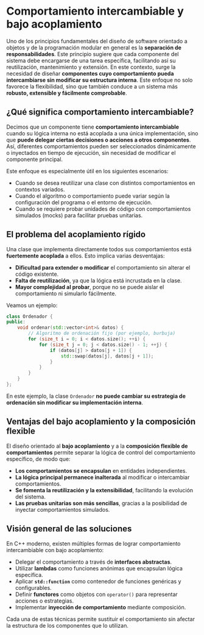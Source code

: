 # Comportamiento intercambiable y bajo acoplamiento

Uno de los principios fundamentales del diseño de software orientado a objetos y de la programación modular en general es la **separación de responsabilidades**. Este principio sugiere que cada componente del sistema debe encargarse de una tarea específica, facilitando así su reutilización, mantenimiento y extensión. En este contexto, surge la necesidad de diseñar **componentes cuyo comportamiento pueda intercambiarse sin modificar su estructura interna**. Este enfoque no solo favorece la flexibilidad, sino que también conduce a un sistema más **robusto, extensible y fácilmente comprobable**.

## ¿Qué significa comportamiento intercambiable?

Decimos que un componente tiene **comportamiento intercambiable** cuando su lógica interna no está acoplada a una única implementación, sino que **puede delegar ciertas decisiones o acciones a otros componentes**. Así, diferentes comportamientos pueden ser seleccionados dinámicamente o inyectados en tiempo de ejecución, sin necesidad de modificar el componente principal.

Este enfoque es especialmente útil en los siguientes escenarios:

* Cuando se desea reutilizar una clase con distintos comportamientos en contextos variados.
* Cuando el algoritmo o comportamiento puede variar según la configuración del programa o el entorno de ejecución.
* Cuando se requiere probar unidades de código con comportamientos simulados (mocks) para facilitar pruebas unitarias.

## El problema del acoplamiento rígido

Una clase que implementa directamente todos sus comportamientos está **fuertemente acoplada** a ellos. Esto implica varias desventajas:

* **Dificultad para extender o modificar** el comportamiento sin alterar el código existente.
* **Falta de reutilización**, ya que la lógica está incrustada en la clase.
* **Mayor complejidad al probar**, porque no se puede aislar el comportamiento ni simularlo fácilmente.

Veamos un ejemplo:

```cpp
class Ordenador {
public:
    void ordenar(std::vector<int>& datos) {
        // Algoritmo de ordenación fijo (por ejemplo, burbuja)
        for (size_t i = 0; i < datos.size(); ++i) {
            for (size_t j = 0; j < datos.size() - 1; ++j) {
                if (datos[j] > datos[j + 1]) {
                    std::swap(datos[j], datos[j + 1]);
                }
            }
        }
    }
};
```

En este ejemplo, la clase `Ordenador` **no puede cambiar su estrategia de ordenación sin modificar su implementación interna**.

## Ventajas del bajo acoplamiento y la composición flexible

El diseño orientado al **bajo acoplamiento** y a la **composición flexible de comportamientos** permite separar la lógica de control del comportamiento específico, de modo que:

* **Los comportamientos se encapsulan** en entidades independientes.
* **La lógica principal permanece inalterada** al modificar o intercambiar comportamientos.
* **Se fomenta la reutilización y la extensibilidad**, facilitando la evolución del sistema.
* **Las pruebas unitarias son más sencillas**, gracias a la posibilidad de inyectar comportamientos simulados.

## Visión general de las soluciones

En C++ moderno, existen múltiples formas de lograr comportamiento intercambiable con bajo acoplamiento:

* Delegar el comportamiento a través de **interfaces abstractas**.
* Utilizar **lambdas** como funciones anónimas que encapsulan lógica específica.
* Aplicar **`std::function`** como contenedor de funciones genéricas y configurables.
* Definir **functores** como objetos con `operator()` para representar acciones o estrategias.
* Implementar **inyección de comportamiento** mediante composición.

Cada una de estas técnicas permite sustituir el comportamiento sin afectar la estructura de los componentes que lo utilizan.
